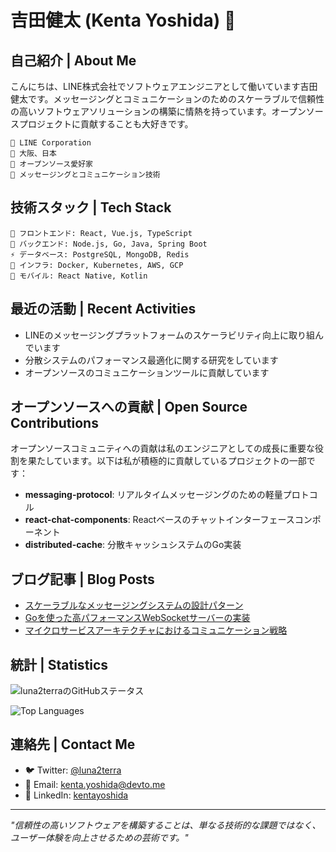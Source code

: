 # 吉田健太 (Kenta Yoshida) 👋

## 自己紹介 | About Me

こんにちは、LINE株式会社でソフトウェアエンジニアとして働いています吉田健太です。メッセージングとコミュニケーションのためのスケーラブルで信頼性の高いソフトウェアソリューションの構築に情熱を持っています。オープンソースプロジェクトに貢献することも大好きです。

```
🏢 LINE Corporation
📍 大阪、日本
🌱 オープンソース愛好家
💬 メッセージングとコミュニケーション技術
```

## 技術スタック | Tech Stack

```
🔭 フロントエンド: React, Vue.js, TypeScript
🌱 バックエンド: Node.js, Go, Java, Spring Boot
⚡ データベース: PostgreSQL, MongoDB, Redis
🚀 インフラ: Docker, Kubernetes, AWS, GCP
📱 モバイル: React Native, Kotlin
```

## 最近の活動 | Recent Activities

- LINEのメッセージングプラットフォームのスケーラビリティ向上に取り組んでいます
- 分散システムのパフォーマンス最適化に関する研究をしています
- オープンソースのコミュニケーションツールに貢献しています

## オープンソースへの貢献 | Open Source Contributions

オープンソースコミュニティへの貢献は私のエンジニアとしての成長に重要な役割を果たしています。以下は私が積極的に貢献しているプロジェクトの一部です：

- **messaging-protocol**: リアルタイムメッセージングのための軽量プロトコル
- **react-chat-components**: Reactベースのチャットインターフェースコンポーネント
- **distributed-cache**: 分散キャッシュシステムのGo実装

## ブログ記事 | Blog Posts

- [スケーラブルなメッセージングシステムの設計パターン](https://example.com)
- [Goを使った高パフォーマンスWebSocketサーバーの実装](https://example.com)
- [マイクロサービスアーキテクチャにおけるコミュニケーション戦略](https://example.com)

## 統計 | Statistics

![luna2terraのGitHubステータス](https://github-readme-stats.vercel.app/api?username=luna2terra&show_icons=true&theme=tokyonight&count_private=true&locale=ja)

![Top Languages](https://github-readme-stats.vercel.app/api/top-langs/?username=luna2terra&layout=compact&theme=tokyonight&locale=ja)

## 連絡先 | Contact Me

- 🐦 Twitter: [@luna2terra](https://twitter.com/luna2terra)
- 📧 Email: kenta.yoshida@devto.me
- 💼 LinkedIn: [kentayoshida](https://linkedin.com/in/kentayoshida)

---

*"信頼性の高いソフトウェアを構築することは、単なる技術的な課題ではなく、ユーザー体験を向上させるための芸術です。"*
